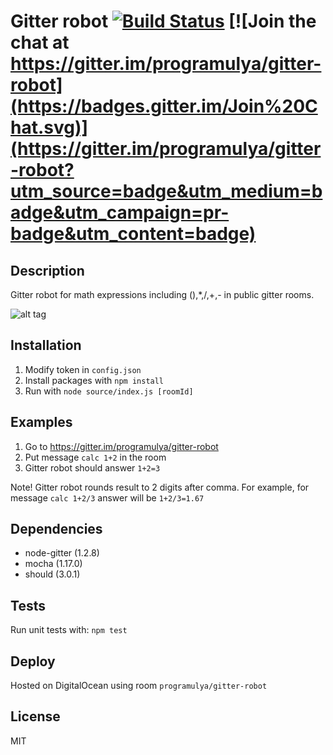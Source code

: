 # Gitter robot [![Build Status](https://travis-ci.org/programulya/gitter-robot.svg?branch=master)](https://travis-ci.org/programulya/gitter-robot) [![Join the chat at https://gitter.im/programulya/gitter-robot](https://badges.gitter.im/Join%20Chat.svg)](https://gitter.im/programulya/gitter-robot?utm_source=badge&utm_medium=badge&utm_campaign=pr-badge&utm_content=badge)

## Description

Gitter robot for math expressions including (),*,/,+,- in public gitter rooms.

![alt tag](https://s-media-cache-ak0.pinimg.com/236x/c9/65/f4/c965f46a96eb3f324f63c0127d06172e.jpg)

## Installation

1. Modify token in `config.json`
2. Install packages with `npm install`
3. Run with `node source/index.js [roomId]`

## Examples

1. Go to https://gitter.im/programulya/gitter-robot
2. Put message `calc 1+2` in the room
3. Gitter robot should answer `1+2=3`

Note! Gitter robot rounds result to 2 digits after comma. 
For example, for message `calc 1+2/3` answer will be `1+2/3=1.67`

## Dependencies

- node-gitter (1.2.8)
- mocha (1.17.0)
- should (3.0.1)

## Tests

Run unit tests with: `npm test`

## Deploy

Hosted on DigitalOcean using room `programulya/gitter-robot`

## License

MIT
